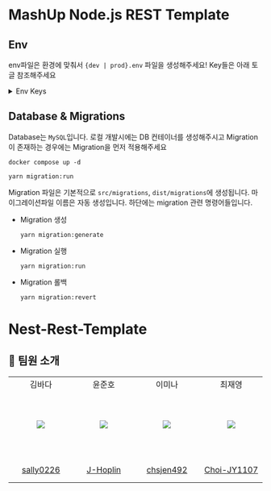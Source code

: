 # MashUp Node.js REST Template

## Env

env파일은 환경에 맞춰서 `{dev | prod}.env` 파일을 생성해주세요! Key들은 아래 토글 참조해주세요

<details>
  <summary>Env Keys</summary>
  <div>
    APP_MODE의 경우에는 실행 context에서만 적용되게끔 적용해주시면 됩니다
    <br>
    e.g) export APP_MODE={dev | prod}
    <ul>
      <li>DB_HOST</li>
      <li>DB_PORT</li>
      <li>DB_USER</li>
      <li>DB_PASSWORD</li>
      <li>DB_NAME</li>
    </ul>
  </div>
</details>

## Database & Migrations

Database는 `MySQL`입니다. 로컬 개발시에는 DB 컨테이너를 생성해주시고 Migration이 존재하는 경우에는 Migration을 먼저 적용해주세요

```
docker compose up -d

yarn migration:run
```

Migration 파일은 기본적으로 `src/migrations`, `dist/migrations`에 생성됩니다. 마이그레이션파일 이름은 자동 생성입니다. 하단에는 migration 관련 명령어들입니다.

- Migration 생성

  ```
  yarn migration:generate
  ```

- Migration 실행

  ```
  yarn migration:run
  ```

- Migration 롤백

  ```
  yarn migration:revert
  ```

# Nest-Rest-Template

## 👫 팀원 소개
<markdown-accessiblity-table data-catalyst=""><table>
  <tbody>
    <tr>
    <td align="center" width="130px">김바다</td>
    <td align="center" width="130px">윤준호</td>
    <td align="center" width="130px">이미나</td>
    <td align="center" width="130px">최재영</td>
  </tr>
    <tr height="130px">
    <td align="center" width="130px">
      <a href="https://github.com/sally0226"><img src="https://avatars.githubusercontent.com/u/43634786?v=4" style="max-width: 100%;"></a>
    </td>
    <td align="center" width="130px">
      <a href="https://github.com/J-Hoplin"><img src="https://avatars.githubusercontent.com/u/45956041?v=4" style="max-width: 100%;"></a>
    </td>
    <td align="center" width="130px">
      <a href="https://github.com/chsjen492"><img src="https://avatars.githubusercontent.com/u/109032458?v=4" style="max-width: 100%;"></a>
    </td>
    <td align="center" width="130px">
      <a href="https://github.com/Choi-JY1107"><img src="https://avatars.githubusercontent.com/u/52996979?v=4" style="max-width: 100%;"></a>
    </td>
  </tr>
  <tr height="50px">
    <td align="center" width="130px">
      <a href="https://github.com/sally0226">sally0226</a>
    </td>
    <td align="center" width="130px">
      <a href="https://github.com/J-Hoplin">J-Hoplin</a>
    </td>
    <td align="center" width="130px">
      <a href="https://github.com/chsjen492">chsjen492</a>
    </td>
    <td align="center" width="130px">
      <a href="https://github.com/Choi-JY1107">Choi-JY1107</a>
    </td>
  </tr>
</tbody></table></markdown-accessiblity-table>
<br>